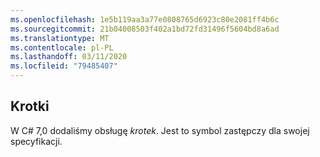 ```yaml
---
ms.openlocfilehash: 1e5b119aa3a77e0808765d6923c80e2081ff4b6c
ms.sourcegitcommit: 21b04008503f402a1bd72fd31496f5604bd8a6ad
ms.translationtype: MT
ms.contentlocale: pl-PL
ms.lasthandoff: 03/11/2020
ms.locfileid: "79485407"
---
```

## <a name="tuples"></a>Krotki

W C# 7,0 dodaliśmy obsługę *krotek*.  Jest to symbol zastępczy dla swojej specyfikacji.
